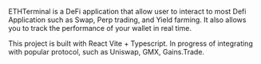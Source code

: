 ETHTerminal is a DeFi application that allow user to interact to most Defi Application such as Swap, Perp trading, and Yield farming. It also allows you to track the performance of your wallet in real time.


This project is built with React Vite + Typescript. In progress of integrating with popular protocol, such as Uniswap, GMX, Gains.Trade.
